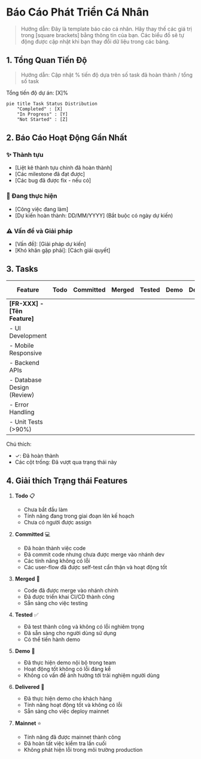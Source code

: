 # Báo Cáo Phát Triển Cá Nhân
> Hướng dẫn: Đây là template báo cáo cá nhân. Hãy thay thế các giá trị trong [square brackets] bằng thông tin của bạn.
> Các biểu đồ sẽ tự động được cập nhật khi bạn thay đổi dữ liệu trong các bảng.

## 1. Tổng Quan Tiến Độ
> Hướng dẫn: Cập nhật % tiến độ dựa trên số task đã hoàn thành / tổng số task

Tổng tiến độ dự án: [X]%

```mermaid
pie title Task Status Distribution
    "Completed" : [X]
    "In Progress" : [Y]
    "Not Started" : [Z]
```

## 2. Báo Cáo Hoạt Động Gần Nhất

### ✨ Thành tựu
- [Liệt kê thành tựu chính đã hoàn thành]
- [Các milestone đã đạt được]
- [Các bug đã được fix - nếu có]

### 🚧 Đang thực hiện
- [Công việc đang làm]
- [Dự kiến hoàn thành: DD/MM/YYYY] (Bắt buộc có ngày dự kiến)

### ⚠️ Vấn đề và Giải pháp
- [Vấn đề]: [Giải pháp dự kiến]
- [Khó khăn gặp phải]: [Cách giải quyết]

## 3. Tasks

| Feature | Todo | Committed | Merged | Tested | Demo | Delivered | Mainnet | Dự kiến hoàn thành |
|---------|:----:|:---------:|:------:|:------:|:----:|:---------:|:-------:|-------------------|
| **[FR-XXX] - [Tên Feature]** |  |  |  |  |  |  |  | DD/MM/YYYY |
| - UI Development |  |  |  |  |  |  |  | DD/MM/YYYY |
| - Mobile Responsive |  |  |  |  |  |  |  | DD/MM/YYYY |
| - Backend APIs |  |  |  |  |  |  |  | DD/MM/YYYY |
| - Database Design (Review) |  |  |  |  |  |  |  | DD/MM/YYYY |
| - Error Handling |  |  |  |  |  |  |  | DD/MM/YYYY |
| - Unit Tests (>90%) |  |  |  |  |  |  |  | DD/MM/YYYY |

Chú thích:
- ✓: Đã hoàn thành
- Các cột trống: Đã vượt qua trạng thái này

## 4. Giải thích Trạng thái Features

1. **Todo** 📋
   - Chưa bắt đầu làm
   - Tính năng đang trong giai đoạn lên kế hoạch
   - Chưa có người được assign

2. **Committed** 💻
   - Đã hoàn thành việc code
   - Đã commit code nhưng chưa được merge vào nhánh dev
   - Các tính năng không có lỗi
   - Các user-flow đã được self-test cẩn thận và hoạt động tốt

3. **Merged** 🔄
   - Code đã được merge vào nhánh chính
   - Đã được triển khai CI/CD thành công
   - Sẵn sàng cho việc testing

4. **Tested** ✅
   - Đã test thành công và không có lỗi nghiêm trọng
   - Đã sẵn sàng cho người dùng sử dụng
   - Có thể tiến hành demo

5. **Demo** 🎯
   - Đã thực hiện demo nội bộ trong team
   - Hoạt động tốt không có lỗi đáng kể
   - Không có vấn đề ảnh hưởng tới trải nghiệm người dùng

6. **Delivered** 🚀
   - Đã thực hiện demo cho khách hàng
   - Tính năng hoạt động tốt và không có lỗi
   - Sẵn sàng cho việc deploy mainnet

7. **Mainnet** ⭐️
   - Tính năng đã được mainnet thành công
   - Đã hoàn tất việc kiểm tra lần cuối
   - Không phát hiện lỗi trong môi trường production
